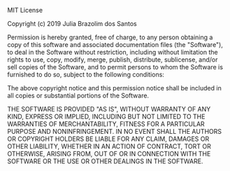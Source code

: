 MIT License

Copyright (c) 2019 Julia Brazolim dos Santos

Permission is hereby granted, free of charge, to any 
person obtaining a copy of this software and associated 
documentation files (the "Software"), to deal
in the Software without restriction, including without 
limitation the rights to use, copy, modify, merge, publish, 
distribute, sublicense, and/or sell copies of the Software,
and to permit persons to whom the Software is
furnished to do so, subject to the following conditions:

The above copyright notice and this permission notice 
shall be included in all copies or substantial portions 
of the Software.

THE SOFTWARE IS PROVIDED "AS IS", WITHOUT WARRANTY OF ANY 
KIND, EXPRESS OR IMPLIED, INCLUDING BUT NOT LIMITED TO THE
WARRANTIES OF MERCHANTABILITY, FITNESS FOR A PARTICULAR 
PURPOSE AND NONINFRINGEMENT. IN NO EVENT SHALL THE AUTHORS 
OR COPYRIGHT HOLDERS BE LIABLE FOR ANY CLAIM, DAMAGES OR 
OTHER LIABILITY, WHETHER IN AN ACTION OF CONTRACT, TORT OR
OTHERWISE, ARISING FROM, OUT OF OR IN CONNECTION WITH THE 
SOFTWARE OR THE USE OR OTHER DEALINGS IN THE SOFTWARE.